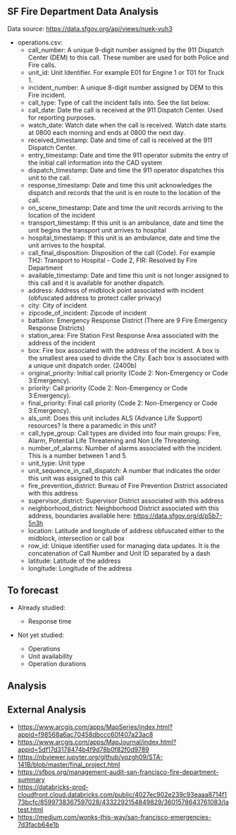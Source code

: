 SF Fire Department Data Analysis
------------------
Data source: https://data.sfgov.org/api/views/nuek-vuh3
* operations.csv:
    - call_number: A unique 9-digit number assigned by the 911 Dispatch Center (DEM) to this call. These number are used for both Police and Fire calls.
    - unit_id: Unit Identifier. For example E01 for Engine 1 or T01 for Truck 1.
    - incident_number: A unique 8-digit number assigned by DEM to this Fire incident.
    - call_type: Type of call the incident falls into. See the list below.
    - call_date: Date the call is received at the 911 Dispatch Center. Used for reporting purposes.
    - watch_date: Watch date when the call is received. Watch date starts at 0800 each morning and ends at 0800 the next day.
    - received_timestamp: Date and time of call is received at the 911 Dispatch Center.
    - entry_timestamp: Date and time the 911 operator submits the entry of the initial call information into the CAD system
    - dispatch_timestamp: Date and time the 911 operator dispatches this unit to the call.
    - response_timestamp: Date and time this unit acknowledges the dispatch and records that the unit is en route to the location of the call.
    - on_scene_timestamp: Date and time the unit records arriving to the location of the incident
    - transport_timestamp: If this unit is an ambulance, date and time the unit begins the transport unit arrives to hospital
    - hospital_timestamp: If this unit is an ambulance, date and time the unit arrives to the hospital.
    - call_final_disposition: Disposition of the call (Code). For example TH2: Transport to Hospital - Code 2, FIR: Resolved by Fire Department
    - available_timestamp: Date and time this unit is not longer assigned to this call and it is available for another dispatch.
    - address: Address of midblock point associated with incident (obfuscated address to protect caller privacy)
    - city: City of incident
    - zipcode_of_incident: Zipcode of incident
    - battalion: Emergency Response District (There are 9 Fire Emergency Response Districts)
    - station_area: Fire Station First Response Area associated with the address of the incident
    - box: Fire box associated with the address of the incident. A box is the smallest area used to divide the City. Each box is associated with a unique unit dispatch order. (2400b)
    - original_priority: Initial call priority (Code 2: Non-Emergency or Code 3:Emergency).
    - priority: Call priority (Code 2: Non-Emergency or Code 3:Emergency).
    - final_priority: Final call priority (Code 2: Non-Emergency or Code 3:Emergency).
    - als_unit: Does this unit includes ALS (Advance Life Support) resources? Is there a paramedic in this unit?
    - call_type_group: Call types are divided into four main groups: Fire, Alarm, Potential Life Threatening and Non Life Threatening.
    - number_of_alarms: Number of alarms associated with the incident. This is a number between 1 and 5.
    - unit_type: Unit type
    - unit_sequence_in_call_dispatch: A number that indicates the order this unit was assigned to this call
    - fire_prevention_district: Bureau of Fire Prevention District associated with this address
    - supervisor_district: Supervisor District associated with this address
    - neighborhood_district: Neighborhood District associated with this address, boundaries available here: https://data.sfgov.org/d/p5b7-5n3h
    - location: Latitude and longitude of address obfuscated either to the midblock, intersection or call box
    - row_id: Unique identifier used for managing data updates. It is the concatenation of Call Number and Unit ID separated by a dash
    - latitude: Latitude of the address
    - longitude: Longitude of the address


To forecast
------------
* Already studied:
  - Response time

* Not yet studied:
  - Operations
  - Unit availability
  - Operation durations


Analysis
----------


External Analysis
------------------
* https://www.arcgis.com/apps/MapSeries/index.html?appid=f98568a6ac70458dbccc60f407a23ac8
* https://www.arcgis.com/apps/MapJournal/index.html?appid=5df17d3178474b4f9d78b0f82f0d9789
* https://nbviewer.jupyter.org/github/yqzgh09/STA-141B/blob/master/final_project.html
* https://sfbos.org/management-audit-san-francisco-fire-department-summary
* https://databricks-prod-cloudfront.cloud.databricks.com/public/4027ec902e239c93eaaa8714f173bcfc/8599738367597028/4332292154849829/3601578643761083/latest.html
* https://medium.com/wonks-this-way/san-francisco-emergencies-7d3facb64e1b
